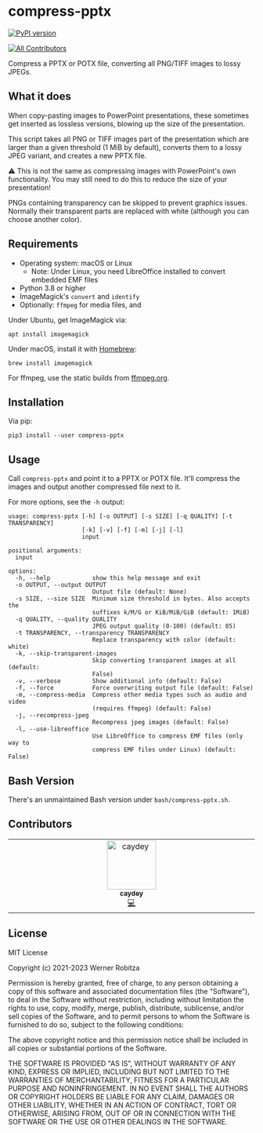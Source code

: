 # compress-pptx

[![PyPI version](https://img.shields.io/pypi/v/compress-pptx.svg)](https://pypi.org/project/compress-pptx)

<!-- ALL-CONTRIBUTORS-BADGE:START - Do not remove or modify this section -->
[![All Contributors](https://img.shields.io/badge/all_contributors-1-orange.svg?style=flat-square)](#contributors-)
<!-- ALL-CONTRIBUTORS-BADGE:END -->

Compress a PPTX or POTX file, converting all PNG/TIFF images to lossy JPEGs.

## What it does

When copy-pasting images to PowerPoint presentations, these sometimes get inserted as lossless versions, blowing up the size of the presentation.

This script takes all PNG or TIFF images part of the presentation which are larger than a given threshold (1 MiB by default), converts them to a lossy JPEG variant, and creates a new PPTX file.

:warning: This is not the same as compressing images with PowerPoint's own functionality. You may still need to do this to reduce the size of your presentation!

PNGs containing transparency can be skipped to prevent graphics issues. Normally their transparent parts are replaced with white (although you can choose another color).
## Requirements

- Operating system: macOS or Linux
  - Note: Under Linux, you need LibreOffice installed to convert embedded EMF files
- Python 3.8 or higher
- ImageMagick's `convert` and `identify`
- Optionally: `ffmpeg` for media files, and 

Under Ubuntu, get ImageMagick via:

```
apt install imagemagick
```

Under macOS, install it with [Homebrew](https://brew.sh):

```
brew install imagemagick
```

For ffmpeg, use the static builds from [ffmpeg.org](https://ffmpeg.org/downloads.html).

## Installation

Via pip:

```
pip3 install --user compress-pptx
```

## Usage

Call `compress-pptx` and point it to a PPTX or POTX file. It'll compress the images and output another compressed file next to it.

For more options, see the `-h` output:

```
usage: compress-pptx [-h] [-o OUTPUT] [-s SIZE] [-q QUALITY] [-t TRANSPARENCY]
                     [-k] [-v] [-f] [-m] [-j] [-l]
                     input

positional arguments:
  input

options:
  -h, --help            show this help message and exit
  -o OUTPUT, --output OUTPUT
                        Output file (default: None)
  -s SIZE, --size SIZE  Minimum size threshold in bytes. Also accepts the
                        suffixes k/M/G or KiB/MiB/GiB (default: 1MiB)
  -q QUALITY, --quality QUALITY
                        JPEG output quality (0-100) (default: 85)
  -t TRANSPARENCY, --transparency TRANSPARENCY
                        Replace transparency with color (default: white)
  -k, --skip-transparent-images
                        Skip converting transparent images at all (default:
                        False)
  -v, --verbose         Show additional info (default: False)
  -f, --force           Force overwriting output file (default: False)
  -m, --compress-media  Compress other media types such as audio and video
                        (requires ffmpeg) (default: False)
  -j, --recompress-jpeg
                        Recompress jpeg images (default: False)
  -l, --use-libreoffice
                        Use LibreOffice to compress EMF files (only way to
                        compress EMF files under Linux) (default: False)
```

## Bash Version

There's an unmaintained Bash version under `bash/compress-pptx.sh`.

## Contributors

<!-- ALL-CONTRIBUTORS-LIST:START - Do not remove or modify this section -->
<!-- prettier-ignore-start -->
<!-- markdownlint-disable -->
<table>
  <tbody>
    <tr>
      <td align="center" valign="top" width="14.28%"><a href="https://github.com/caydey"><img src="https://avatars.githubusercontent.com/u/63204672?v=4?s=100" width="100px;" alt="caydey"/><br /><sub><b>caydey</b></sub></a><br /><a href="https://github.com/slhck/compress-pptx/commits?author=caydey" title="Code">💻</a></td>
    </tr>
  </tbody>
</table>

<!-- markdownlint-restore -->
<!-- prettier-ignore-end -->

<!-- ALL-CONTRIBUTORS-LIST:END -->

## License

MIT License

Copyright (c) 2021-2023 Werner Robitza

Permission is hereby granted, free of charge, to any person obtaining a copy
of this software and associated documentation files (the "Software"), to deal
in the Software without restriction, including without limitation the rights
to use, copy, modify, merge, publish, distribute, sublicense, and/or sell
copies of the Software, and to permit persons to whom the Software is
furnished to do so, subject to the following conditions:

The above copyright notice and this permission notice shall be included in all
copies or substantial portions of the Software.

THE SOFTWARE IS PROVIDED "AS IS", WITHOUT WARRANTY OF ANY KIND, EXPRESS OR
IMPLIED, INCLUDING BUT NOT LIMITED TO THE WARRANTIES OF MERCHANTABILITY,
FITNESS FOR A PARTICULAR PURPOSE AND NONINFRINGEMENT. IN NO EVENT SHALL THE
AUTHORS OR COPYRIGHT HOLDERS BE LIABLE FOR ANY CLAIM, DAMAGES OR OTHER
LIABILITY, WHETHER IN AN ACTION OF CONTRACT, TORT OR OTHERWISE, ARISING FROM,
OUT OF OR IN CONNECTION WITH THE SOFTWARE OR THE USE OR OTHER DEALINGS IN THE
SOFTWARE.
